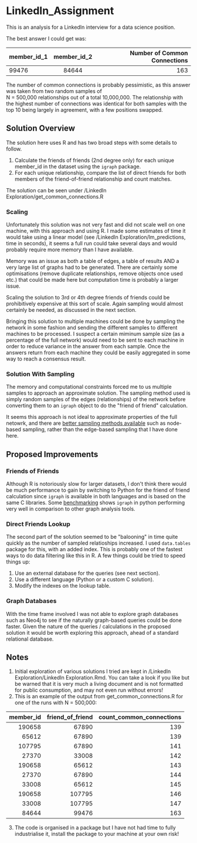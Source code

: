 # LinkedIn_Assignment
This is an analysis for a LinkedIn interview for a data science position. 

The best answer I could get was:

| member_id_1  | member_id_2  | Number of Common Connections  |
| -----------------|:-----------------:| --------------------------------------:|
| 99476             | 84644              | 163                                           |

The number of common connections is probably pessimistic, as this answer was taken from two random samples of  
N = 500,000  relationships out of a total 10,000,000. The relationship with the highest number of connections was identical for 
both samples with the top 10 being largely in agreement, with a few positions swapped.

## Solution Overview
The solution here uses R and has two broad steps with some details to follow. 

1. Calculate the friends of friends (2nd degree only) for each unique member_id in the dataset using the `igraph` package.
2. For each unique relationship, compare the list of direct friends for both members of the friend-of-friend relationship and count matches. 

The solution can be seen under /LinkedIn Exploration/get_common_connections.R

### Scaling
Unfortunately this solution was not very fast and did not scale well on one machine, with this approach and using R. I made 
some estimates of time it would take using a linear model (see /LinkedIn Exploration/lm_predictions, time in seconds), 
it seems a full run could take several days and would probably require more memory than I have available.

Memory was an issue as both a table of edges, a table of results AND a very large list of graphs had to be generated. There 
are certainly some optimisations (remove duplicate relationships, remove objects once used etc.) that could be made here
but computation time is probably a larger issue.

Scaling the solution to 3rd or 4th degree friends of friends could be prohibitively expensive at this sort of scale. Again sampling would 
almost certainly be needed, as discussed in the next section.

Bringing this solution to multiple machines could be done by sampling the network in some fashion and sending the different samples 
to different machines to be processed. I suspect a certain miminum sample size (as a percentage of the full network) would need to be sent to 
each machine in order to reduce variance in the answer from each sample. Once the answers return from each machine they could be easily 
aggregated in some way to reach a consensus result.

### Solution With Sampling 
The memory and computational constraints forced me to us multiple samples to approach an approximate solution. The sampling 
method used is simply random samples of the edges (relationships) of the network before converting them to an `igraph`
object to do the "friend of friend" calculation.

It seems this approach is not ideal to approximate properties of the full netowrk, and there are 
[better sampling methods available](https://cs.stanford.edu/~jure/pubs/sampling-kdd06.pdf) such as node-based sampling,
rather than the edge-based sampling that I have done here.

## Proposed Improvements

### Friends of Friends
Although R is notoriously slow for larger datasets, I don't think there would be much performance to gain by switching to 
Python for the friend of friend calculation since `igraph` is available in both languages and is based on the same C libraries.
Some [benchmarking](https://graph-tool.skewed.de/performance) shows `igraph` in python performing very well in comparison to other graph analysis tools.

### Direct Friends Lookup
The second part of the solution seemed to be "balooning" in time quite quickly as the number of sampled relatioships increased. I used 
`data.tables` package for this, with an added index. This is probably one of the fastest ways to do data filtering like this in R.
A few things could be tried to speed things up: 

1. Use an external database for the queries (see next section).
2. Use a different language (Python or a custom C solution). 
3. Modify the indexes on the lookup table.

### Graph Databases
With the time frame involved I was not able to explore graph databases such as Neo4j to see if the naturally graph-based queries 
could be done faster. Given the nature of the queries / calculations in the proposed solution it would be worth exploring this approach, ahead 
of a standard relational database.

## Notes

1. Initial exploration of various solutions I tried are kept in /LinkedIn Exploration/LinkedIn Exploration.Rmd. You can take a look if you like but be warned that 
it is very much a living document and is not formatted for public consumption, and may not even run without errors! 
2. This is an example of the output from get_common_connections.R for one of the runs with N = 500,000:

| member_id| friend_of_friend| count_common_connections|
|---------:|----------------:|------------------------:|
|    190658|            67890|                      139|
|     65612|            67890|                      139|
|    107795|            67890|                      141|
|     27370|            33008|                      142|
|    190658|            65612|                      143|
|     27370|            67890|                      144|
|     33008|            65612|                      145|
|    190658|           107795|                      146|
|     33008|           107795|                      147|
|     84644|            99476|                      163|

3. The code is organised in a package but I have not had time to fully industrialise it, install the package to your machine at your own risk!
